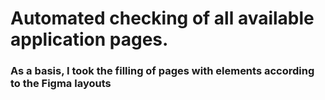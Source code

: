 # Automated checking of all available application pages. 
### As a basis, I took the filling of pages with elements according to the Figma layouts
